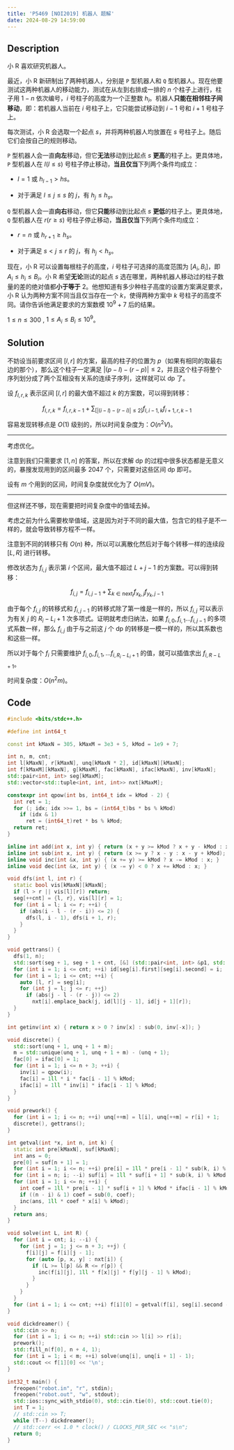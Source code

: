 ```yaml
---
title: 'P5469 [NOI2019] 机器人 题解'
date: 2024-08-29 14:59:00
---
```


## Description

小 R 喜欢研究机器人。

最近，小 R 新研制出了两种机器人，分别是 `P` 型机器人和 `Q` 型机器人。现在他要测试这两种机器人的移动能力，测试在从左到右排成一排的 $n$ 个柱子上进行，柱子用 $1 - n$ 依次编号，$i$ 号柱子的高度为一个正整数 $h_i$。机器人**只能在相邻柱子间移动**，即：若机器人当前在 $i$ 号柱子上，它只能尝试移动到 $i - 1$ 号和 $i + 1$ 号柱子上。

每次测试，小 R 会选取一个起点 $s$，并将两种机器人均放置在 $s$ 号柱子上。随后它们会按自己的规则移动。

`P` 型机器人会一直**向左**移动，但它**无法**移动到比起点 $s$ **更高**的柱子上。更具体地，`P` 型机器人在 $l (l \leq s)$ 号柱子停止移动，**当且仅当**下列两个条件均成立：

- $l = 1$ 或 $h_{l-1} > hs$。

- 对于满足 $l \leq j \leq s$ 的 $j$，有 $h_j \leq h_s$。

`Q` 型机器人会一直**向右**移动，但它**只能**移动到比起点 $s$ **更低**的柱子上。更具体地，`Q` 型机器人在 $r (r \geq s)$ 号柱子停止移动，**当且仅当**下列两个条件均成立：

- $r = n$ 或 $h_{r+1} \geq h_s$。

- 对于满足 $s < j \leq r$ 的 $j$，有 $h_j < h_s$。

现在，小 R 可以设置每根柱子的高度，$i$ 号柱子可选择的高度范围为 $[A_i, B_i]$，即 $A_i \leq h_i \leq B_i$。小 R 希望**无论**测试的起点 $s$ 选在哪里，两种机器人移动过的柱子数量的差的绝对值都**小于等于** $2$。他想知道有多少种柱子高度的设置方案满足要求，小 R 认为两种方案不同当且仅当存在一个 $k$，使得两种方案中 $k$ 号柱子的高度不同。请你告诉他满足要求的方案数模 $10^9 + 7$ 后的结果。

$1 \leq n \leq 300$ , $1 \leq A_i \leq B_i \leq 10^9$。

## Solution

不妨设当前要求区间 $[l,r]$ 的方案，最高的柱子的位置为 $p$（如果有相同的取最右边的那个），那么这个柱子一定满足 $|(p-l)-(r-p)|\leq 2$，并且这个柱子将整个序列划分成了两个互相没有关系的连续子序列，这样就可以 dp 了。

设 $f_{l,r,k}$ 表示区间 $[l,r]$ 的最大值不超过 $k$ 的方案数，可以得到转移：

$$
f_{l,r,k}=f_{l,r,k-1}+\sum_{\left [\left|(i-l)-(r-i)\right|\leq 2\right]}{f_{l,i-1,k}f_{i+1,r,k-1}}
$$

容易发现转移点是 $O(1)$ 级别的，所以时间复杂度为：$O(n^2V)$。

---

考虑优化。

注意到我们只需要求 $[1,n]$ 的答案，所以在求解 dp 的过程中很多状态都是无意义的，暴搜发现用到的区间最多 $2047$ 个，只需要对这些区间 dp 即可。

设有 $m$ 个用到的区间，时间复杂度就优化为了 $O(mV)$。

---

但这样还不够，现在需要把时间复杂度中的值域去掉。

考虑之前为什么需要枚举值域，这是因为对于不同的最大值，包含它的柱子是不一样的，就会导致转移方程不一样。

注意到不同的转移只有 $O(n)$ 种，所以可以离散化然后对于每个转移一样的连续段 $[L,R]$ 进行转移。

修改状态为 $f_{i,j}$ 表示第 $i$ 个区间，最大值不超过 $L+j-1$ 的方案数。可以得到转移：

$$
f_{i,j}=f_{i,j-1}+\sum_{k\in \text{next}_i}{f_{x_k,j}f_{y_k,j-1}}
$$

由于每个 $f_{i,j}$ 的转移式和 $f_{i,j-1}$ 的转移式除了第一维是一样的，所以 $f_{i,j}$ 可以表示为有关 $j$ 的 $R_i-L_i+1$ 次多项式。证明就考虑归纳法，如果 $f_{i,0},f_{i,1}\ldots f_{i,j-1}$ 的多项式系数一样，那么 $f_{i,j}$ 由于与之前这 $j$ 个 dp 的转移是一模一样的，所以其系数也和这些一样。

所以对于每个 $f_{i}$ 只需要维护 $f_{i,0},f_{i,1},\ldots f_{i,R_i-L_i+1}$ 的值，就可以插值求出 $f_{i,R-L+1}$。

时间复杂度：$O(n^2m)$。

## Code

```cpp
#include <bits/stdc++.h>

#define int int64_t

const int kMaxN = 305, kMaxM = 3e3 + 5, kMod = 1e9 + 7;

int n, m, cnt;
int l[kMaxN], r[kMaxN], unq[kMaxN * 2], id[kMaxN][kMaxN];
int f[kMaxM][kMaxN], g[kMaxM], fac[kMaxN], ifac[kMaxN], inv[kMaxN];
std::pair<int, int> seg[kMaxM];
std::vector<std::tuple<int, int, int>> nxt[kMaxM];

constexpr int qpow(int bs, int64_t idx = kMod - 2) {
  int ret = 1;
  for (; idx; idx >>= 1, bs = (int64_t)bs * bs % kMod)
    if (idx & 1)
      ret = (int64_t)ret * bs % kMod;
  return ret;
}

inline int add(int x, int y) { return (x + y >= kMod ? x + y - kMod : x + y); }
inline int sub(int x, int y) { return (x >= y ? x - y : x - y + kMod); }
inline void inc(int &x, int y) { (x += y) >= kMod ? x -= kMod : x; }
inline void dec(int &x, int y) { (x -= y) < 0 ? x += kMod : x; }

void dfs(int l, int r) {
  static bool vis[kMaxN][kMaxN];
  if (l > r || vis[l][r]) return;
  seg[++cnt] = {l, r}, vis[l][r] = 1;
  for (int i = l; i <= r; ++i) {
    if (abs(i - l - (r - i)) <= 2) {
      dfs(l, i - 1), dfs(i + 1, r);
    }
  }
}

void gettrans() {
  dfs(1, n);
  std::sort(seg + 1, seg + 1 + cnt, [&] (std::pair<int, int> &p1, std::pair<int, int> &p2) { return p1.second - p1.first > p2.second - p2.first; });
  for (int i = 1; i <= cnt; ++i) id[seg[i].first][seg[i].second] = i;
  for (int i = 1; i <= cnt; ++i) {
    auto [l, r] = seg[i];
    for (int j = l; j <= r; ++j)
      if (abs(j - l - (r - j)) <= 2)
        nxt[i].emplace_back(j, id[l][j - 1], id[j + 1][r]);
  }
}

int getinv(int x) { return x > 0 ? inv[x] : sub(0, inv[-x]); }

void discrete() {
  std::sort(unq + 1, unq + 1 + m);
  m = std::unique(unq + 1, unq + 1 + m) - (unq + 1);
  fac[0] = ifac[0] = 1;
  for (int i = 1; i <= n + 3; ++i) {
    inv[i] = qpow(i);
    fac[i] = 1ll * i * fac[i - 1] % kMod;
    ifac[i] = 1ll * inv[i] * ifac[i - 1] % kMod;
  }
}

void prework() {
  for (int i = 1; i <= n; ++i) unq[++m] = l[i], unq[++m] = r[i] + 1;
  discrete(), gettrans();
}

int getval(int *x, int n, int k) {
  static int pre[kMaxN], suf[kMaxN];
  int ans = 0;
  pre[0] = suf[n + 1] = 1;
  for (int i = 1; i <= n; ++i) pre[i] = 1ll * pre[i - 1] * sub(k, i) % kMod;
  for (int i = n; i; --i) suf[i] = 1ll * suf[i + 1] * sub(k, i) % kMod;
  for (int i = 1; i <= n; ++i) {
    int coef = 1ll * pre[i - 1] * suf[i + 1] % kMod * ifac[i - 1] % kMod * ifac[n - i] % kMod;
    if ((n - i) & 1) coef = sub(0, coef);
    inc(ans, 1ll * coef * x[i] % kMod);
  }
  return ans;
}

void solve(int L, int R) {
  for (int i = cnt; i; --i) {
    for (int j = 1; j <= n + 3; ++j) {
      f[i][j] = f[i][j - 1];
      for (auto [p, x, y] : nxt[i]) {
        if (L >= l[p] && R <= r[p]) {
          inc(f[i][j], 1ll * f[x][j] * f[y][j - 1] % kMod);
        }
      }
    }
  }
  for (int i = 1; i <= cnt; ++i) f[i][0] = getval(f[i], seg[i].second - seg[i].first + 2, R - L + 1);
}

void dickdreamer() {
  std::cin >> n;
  for (int i = 1; i <= n; ++i) std::cin >> l[i] >> r[i];
  prework();
  std::fill_n(f[0], n + 4, 1);
  for (int i = 1; i < m; ++i) solve(unq[i], unq[i + 1] - 1);
  std::cout << f[1][0] << '\n';
}

int32_t main() {
  freopen("robot.in", "r", stdin);
  freopen("robot.out", "w", stdout);
  std::ios::sync_with_stdio(0), std::cin.tie(0), std::cout.tie(0);
  int T = 1;
  // std::cin >> T;
  while (T--) dickdreamer();
  // std::cerr << 1.0 * clock() / CLOCKS_PER_SEC << "s\n";
  return 0;
}
```